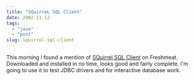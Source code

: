 ```yaml
---
title: "SQuirreL SQL Client"
date: 2002-11-12
tags: 
  - "java"
  - "post"
slug: squirrel-sql-client
---
```


This morning I found a mention of [SQuirrel SQL Client](http://squirrel-sql.sourceforge.net/) on Freshmeat. Downloaded and installed in no time, looks good and fairly complete. I'm going to use it to test JDBC drivers and for interactive database work.

